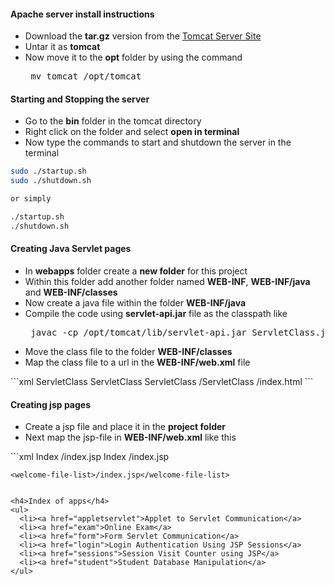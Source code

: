 <h4>Apache server install instructions</h4>
<ul>
  <li>Download the <b>tar.gz</b> version from the <a href="http://tomcat.apache.org/download-70.cgi"/>Tomcat Server Site</a>
  <li>Untar it as <b>tomcat</b>
  <li>Now move it to the <b>opt</b> folder by using the command <pre> mv tomcat /opt/tomcat </pre>
</ul>

<h4>Starting and Stopping the server</h4>
<ul>
  <li>Go to the <b>bin</b> folder in the tomcat directory
  <li>Right click on the folder and select <b>open in terminal</b>
  <li>Now type the commands to start and shutdown the server in the terminal
</ul>

```BASH
sudo ./startup.sh
sudo ./shutdown.sh

or simply

./startup.sh
./shutdown.sh
```

<h4>Creating Java Servlet pages</h4>
<ul>
  <li>In <b>webapps</b> folder create a <b>new folder</b> for this project
  <li>Within this folder add another folder named <b>WEB-INF</b>, <b>WEB-INF/java</b> and <b>WEB-INF/classes</b>
  <li>Now create a java file within the folder <b>WEB-INF/java</b>
  <li>Compile the code using <b>servlet-api.jar</b> file as the classpath like <pre> javac -cp /opt/tomcat/lib/servlet-api.jar ServletClass.java </pre>
  <li>Move the class file to the folder <b>WEB-INF/classes</b>
  <li>Map the class file to a url in the <b>WEB-INF/web.xml</b> file
</ul>
```xml
<web-app>
    <servlet>
        <servlet-name>ServletClass</servlet-name>
        <servlet-class>ServletClass</servlet-class>
    </servlet>
    <servlet-mapping>
        <servlet-name>ServletClass</servlet-name>
        <url-pattern>/ServletClass</url-pattern>
    </servlet-mapping>
    <welcome-file-list>/index.html</welcome-file-list>
</web-app>
```

<h4>Creating jsp pages</h4>
<ul>
  <li>Create a jsp file and place it in the <b>project folder</b>
  <li>Next map the jsp-file in <b>WEB-INF/web.xml</b> like this
</ul>
```xml
<web-app>
    <servlet>
        <servlet-name>Index</servlet-name>
        <jsp-file>/index.jsp</jsp-file>
    </servlet>
    <servlet-mapping>
        <servlet-name>Index</servlet-name>
        <url-pattern>/index.jsp</url-pattern>
    </servlet-mapping>

    <welcome-file-list>/index.jsp</welcome-file-list>
</web-app>

```

<h4>Index of apps</h4>
<ul>
  <li><a href="appletservlet">Applet to Servlet Communication</a>
  <li><a href="exam">Online Exam</a>
  <li><a href="form">Form Servlet Communication</a>
  <li><a href="login">Login Authentication Using JSP Sessions</a>
  <li><a href="sessions">Session Visit Counter using JSP</a>
  <li><a href="student">Student Database Manipulation</a>
</ul>
